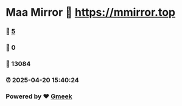 # Maa Mirror :link: https://mmirror.top 
### :page_facing_up: [5](https://mmirror.top/tag.html) 
### :speech_balloon: 0 
### :hibiscus: 13084 
### :alarm_clock: 2025-04-20 15:40:24 
### Powered by :heart: [Gmeek](https://github.com/Meekdai/Gmeek)

